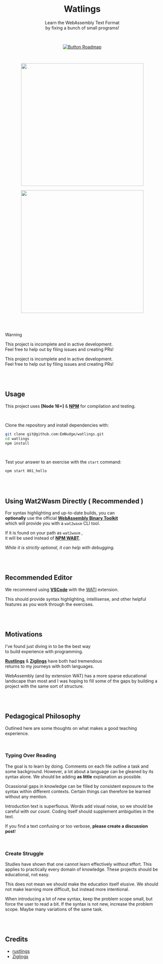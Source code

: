 
<div align = center >

# Watlings

Learn the WebAssembly Text Format  
by fixing a bunch of small programs!

<br>

[![Button Roadmap]][Roadmap]

<br>

<img
    width = 400
    src = https://github.com/EmNudge/watlings/assets/24513691/a720199d-75ce-41c5-84d6-014ef2b2eacd
/>

<img
    width = 400
    src = https://github.com/EmNudge/watlings/assets/24513691/1aa1e029-f871-41d6-a5fd-44997d82b148
/>

</div>

<br>
<br>

> [!WARNING]
> This project is incomplete and in active development.  
> Feel free to help out by filing issues and creating PRs!

This project is incomplete and in active development.  
Feel free to help out by filing issues and creating PRs!

<br>
<br>

## Usage

This project uses **[Node 16+]** & **[NPM]** for compilation and testing.

<br>

Clone the repository and install dependencies with:

```sh
git clone git@github.com:EmNudge/watlings.git
cd watlings
npm install
```

<br>

Test your answer to an exercise with the `start` command:

```sh
npm start 001_hello
```

<br>
<br>

## Using Wat2Wasm Directly ( Recommended )

For syntax highlighting and up-to-date builds, you can  
**optionally** use the official **[WebAssembly Binary Toolkit][WABT]**  
which will provide you with a `wat2wasm` CLI tool.

If it is found on your path as `wat2wasm`  ,  
it will be used instead of **[NPM WABT]**.

*While it is strictly optional, it can help with debugging.*

<br>
<br>

## Recommended Editor

We recommend using **[VSCode]** with the [WATI]() extension.

This should provide syntax highlighting, intellisense, and other helpful features as you work through the exercises.

<br>
<br>

## Motivations

I've found just diving in to be the best way  
to build experience with programming. 

**[Rustlings]** & **[Ziglings]** have both had tremendous  
returns to my journeys with both languages.

WebAssembly (and by extension WAT) has a more sparse educational landscape than most and I was hoping to fill some of the gaps by building a project with the same sort of structure.

<br>
<br>

## Pedagogical Philosophy

Outlined here are some thoughts on what makes a good teaching experience.

<br>

### Typing Over Reading

The goal is to learn by doing. Comments on each file outline a task and some background. However, a lot about a language can be gleaned by its syntax alone. We should be adding **as little** explanation as possible. 

Ocassional gaps in knowledge can be filled by consistent exposure to the syntax within different contexts. Certain things can therefore be learned without any mention.

Introduction text is superfluous. Words add visual noise, so we should be careful with our count. Coding itself should supplement ambiguities in the text.

If you find a text confusing or too verbose, **please create a discussion post**!

<br>

### Create Struggle

Studies have shown that one cannot learn effectively without effort. This applies to practically every domain of knowledge. These projects should be educational, not easy.

This does not mean we should make the education itself elusive. We should not make learning more difficult, but instead more intentional.

When introducing a lot of new syntax, keep the problem scope small, but force the user to read a bit. If the syntax is not new, increase the problem scope. Maybe many variations of the same task.

<br>
<br>

## Credits

- [rustlings](https://github.com/rust-lang/rustlings)
- [Ziglings](https://github.com/ratfactor/ziglings)

<br>


<!----------------------------------------------------------------------------->

[Exercise 1]: https://github.com/EmNudge/watlings/assets/24513691/a720199d-75ce-41c5-84d6-014ef2b2eacd

[Failing Test]: https://github.com/EmNudge/watlings/assets/24513691/1aa1e029-f871-41d6-a5fd-44997d82b148


[NPM WABT]: https://www.npmjs.com/package/wabt
[VSCode]: https://code.visualstudio.com
[WATI]: https://github.com/NateLevin1/wati
[WABT]: https://github.com/WebAssembly/wabt
[Node]: https://nodejs.org/en
[NPM]: https://www.npmjs.com/

[Roadmap]: https://github.com/users/EmNudge/projects/1

[Button Roadmap]: https://img.shields.io/badge/Roadmap-19A974?style=for-the-badge&logoColor=white&logo=openstreetmap

[Rustlings]: https://github.com/rust-lang/rustlings
[ziglings]: https://github.com/ratfactor/ziglings